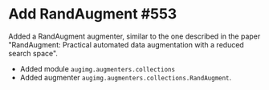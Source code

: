 # Add RandAugment #553

Added a RandAugment augmenter, similar to the one described in the paper
"RandAugment: Practical automated data augmentation with a reduced
search space".

* Added module `augimg.augmenters.collections`
* Added augmenter `augimg.augmenters.collections.RandAugment`.
